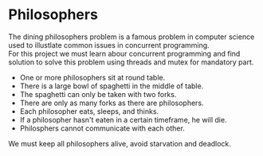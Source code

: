 # Philosophers
The dining philosophers problem is a famous problem in computer science used to illustlate common issues in concurrent programming.  
For this project we must learn abour concurrent programming and find solution to solve this problem using threads and mutex for mandatory part.<br>

+ One or more philosophers sit at round table.
+ There is a large bowl of spaghetti in the middle of table.
+ The spaghetti can only be taken with two forks.
+ There are only as many forks as there are philosophers.
+ Each philosopher eats, sleeps, and thinks.
+ If a philosopher hasn't eaten in a certain timeframe, he will die.
+ Philosphers cannot communicate with each other.

We must keep all philosophers alive, avoid starvation and deadlock.<br>

